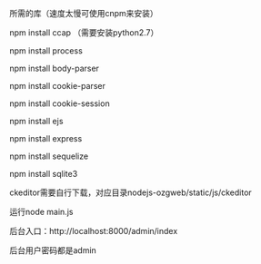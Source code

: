 所需的库（速度太慢可使用cnpm来安装）

npm install ccap （需要安装python2.7）

npm install process

npm install body-parser

npm install cookie-parser

npm install cookie-session

npm install ejs

npm install express

npm install sequelize

npm install sqlite3


ckeditor需要自行下载，对应目录nodejs-ozgweb/static/js/ckeditor


运行node main.js


后台入口：http://localhost:8000/admin/index


后台用户密码都是admin
